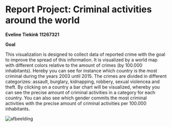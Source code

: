 # Report Project: Criminal activities around the world

__Eveline Tiekink   11267321__


**Goal** 

This visualization is designed to collect data of reported crime with the goal to improve the spread of this information.
It is visualized by a world map with different colors relative to the amount of crimes (by 100.000 inhabitants).
Hereby you can see for instance which country is the most criminal during the years 2003 until 2015.
The crimes are divided in different categorizes: assault, burglary, kidnapping, robbery, sexual violencea and theft.
By clicking on a country a bar chart will be visualized, whereby you can see the precise amount of criminal activities in a category for each country.
You can also see which gender commits the most criminal activities with the precise amount of criminal activities per 100.000 inhabitants.

![afbeelding](https://user-images.githubusercontent.com/43990565/52045881-b9b30880-2545-11e9-8445-d09d0525dbe4.png)

